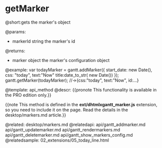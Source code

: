 getMarker
=============


@short:gets the marker's object

@params:
- markerId	string	the marker's id

@returns:
- marker	object	the marker's configuration object

@example:
var todayMarker = gantt.addMarker({
	start_date: new Date(),
    css: "today",
    text:"Now"
    title:date_to_str( new Date())
});
gantt.getMarker(todayMarker); //->{css:"today", text:"Now", id:...}

@template:	api_method
@descr:
{{pronote This functionality is available in the PRO edition only.}}


{{note This method is defined in the **ext/dhtmlxgantt_marker.js** extension, so you need to include it on the page. Read the details in the desktop/markers.md article.}}



@related:
	desktop/markers.md
@relatedapi:
	api/gantt_addmarker.md
	api/gantt_updatemarker.md
	api/gantt_rendermarkers.md
	api/gantt_deletemarker.md
    api/gantt_show_markers_config.md
@relatedsample:
	02_extensions/05_today_line.html

